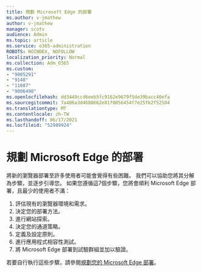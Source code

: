 ```yaml
---
title: 規劃 Microsoft Edge 的部署
ms.author: v-jmathew
author: v-jmathew
manager: scotv
audience: Admin
ms.topic: article
ms.service: o365-administration
ROBOTS: NOINDEX, NOFOLLOW
localization_priority: Normal
ms.collection: Adm_O365
ms.custom:
- "9005291"
- "9140"
- "11087"
- "9006490"
ms.openlocfilehash: dd3449ccd6eeb5fc9162e9679f5de39bacc46efa
ms.sourcegitcommit: 7a406a3d4680662e81f0056454f7e25fb2f52504
ms.translationtype: MT
ms.contentlocale: zh-TW
ms.lasthandoff: 06/17/2021
ms.locfileid: "52989924"
---
```

# <a name="plan-your-deployment-of-microsoft-edge"></a>規劃 Microsoft Edge 的部署

將新的瀏覽器部署至許多使用者可能會覺得有些困難。 我們可以協助您將其分解為步驟，並逐步引導您。 如果您遵循這7個步驟，您將會順利 Microsoft Edge 部署，且最少的使用者不滿：

1. 評估現有的瀏覽器環境和需求。
2. 決定您的部署方法。
3. 進行網站探索。
4. 決定您的通道策略。
5. 定義及設定原則。
6. 進行應用程式相容性測試。
7. 將 Microsoft Edge 部署到試驗群組並加以驗證。

若要自行執行這些步驟，請參閱[規劃您的 Microsoft Edge 部署](https://go.microsoft.com/fwlink/?linkid=2129990)。
